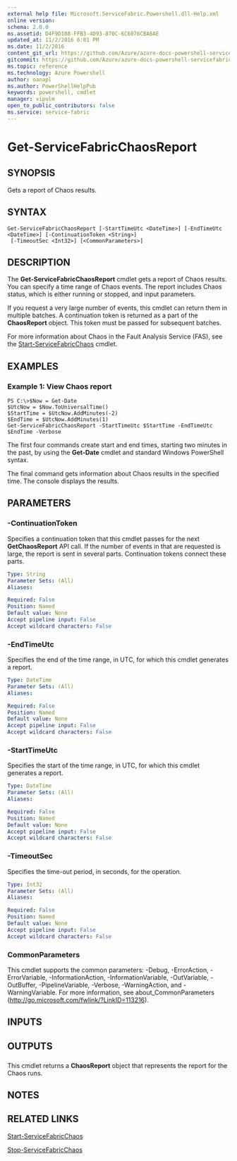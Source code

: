 ```yaml
---
external help file: Microsoft.ServiceFabric.Powershell.dll-Help.xml
online version:
schema: 2.0.0
ms.assetid: D4F9D188-FFB3-4D93-870C-6C6076CBA6AE
updated_at: 11/2/2016 6:01 PM
ms.date: 11/2/2016
content_git_url: https://github.com/Azure/azure-docs-powershell-servicefabric/blob/live/Service-Fabric-cmdlets/ServiceFabric/vlatest/Get-ServiceFabricChaosReport.md
gitcommit: https://github.com/Azure/azure-docs-powershell-servicefabric/blob/a04d7fb81ddb4ca19a8c0101c71d7745ad5e082a/Service-Fabric-cmdlets/ServiceFabric/vlatest/Get-ServiceFabricChaosReport.md
ms.topic: reference
ms.technology: Azure Powershell
author: oanapl
ms.author: PowerShellHelpPub
keywords: powershell, cmdlet
manager: vipulm
open_to_public_contributors: false
ms.service: service-fabric
---
```


# Get-ServiceFabricChaosReport

## SYNOPSIS
Gets a report of Chaos results.

## SYNTAX

```
Get-ServiceFabricChaosReport [-StartTimeUtc <DateTime>] [-EndTimeUtc <DateTime>] [-ContinuationToken <String>]
 [-TimeoutSec <Int32>] [<CommonParameters>]
```

## DESCRIPTION
The **Get-ServiceFabricChaosReport** cmdlet gets a report of Chaos results.
You can specify a time range of Chaos events.
The report includes Chaos status, which is either running or stopped, and input parameters.

If you request a very large number of events, this cmdlet can return them in multiple batches.
A continuation token is returned as a part of the **ChaosReport** object.
This token must be passed for subsequent batches.

For more information about Chaos in the Fault Analysis Service (FAS), see the [Start-ServiceFabricChaos](./Start-ServiceFabricChaos.md) cmdlet.

## EXAMPLES

### Example 1: View Chaos report
```
PS C:\>$Now = Get-Date
$UtcNow = $Now.ToUniversalTime()
$StartTime = $UtcNow.AddMinutes(-2)
$EndTime = $UtcNow.AddMinutes(1)
Get-ServiceFabricChaosReport -StartTimeUtc $StartTime -EndTimeUtc $EndTime -Verbose
```

The first four commands create start and end times, starting two minutes in the past, by using the **Get-Date** cmdlet and standard Windows PowerShell syntax.

The final command gets information about Chaos results in the specified time.
The console displays the results.

## PARAMETERS

### -ContinuationToken
Specifies a continuation token that this cmdlet passes for the next **GetChaosReport** API call.
If the number of events in that are requested is large, the report is sent in several parts.
Continuation tokens connect these parts.

```yaml
Type: String
Parameter Sets: (All)
Aliases:

Required: False
Position: Named
Default value: None
Accept pipeline input: False
Accept wildcard characters: False
```

### -EndTimeUtc
Specifies the end of the time range, in UTC, for which this cmdlet generates a report.

```yaml
Type: DateTime
Parameter Sets: (All)
Aliases:

Required: False
Position: Named
Default value: None
Accept pipeline input: False
Accept wildcard characters: False
```

### -StartTimeUtc
Specifies the start of the time range, in UTC, for which this cmdlet generates a report.

```yaml
Type: DateTime
Parameter Sets: (All)
Aliases:

Required: False
Position: Named
Default value: None
Accept pipeline input: False
Accept wildcard characters: False
```

### -TimeoutSec
Specifies the time-out period, in seconds, for the operation.

```yaml
Type: Int32
Parameter Sets: (All)
Aliases:

Required: False
Position: Named
Default value: None
Accept pipeline input: False
Accept wildcard characters: False
```

### CommonParameters
This cmdlet supports the common parameters: -Debug, -ErrorAction, -ErrorVariable, -InformationAction, -InformationVariable, -OutVariable, -OutBuffer, -PipelineVariable, -Verbose, -WarningAction, and -WarningVariable. For more information, see about_CommonParameters (http://go.microsoft.com/fwlink/?LinkID=113216).

## INPUTS

## OUTPUTS

###  
This cmdlet returns a **ChaosReport** object that represents the report for the Chaos runs.

## NOTES

## RELATED LINKS

[Start-ServiceFabricChaos](xref:ServiceFabric/vlatest/Start-ServiceFabricChaos.md)

[Stop-ServiceFabricChaos](xref:ServiceFabric/vlatest/Stop-ServiceFabricChaos.md)
